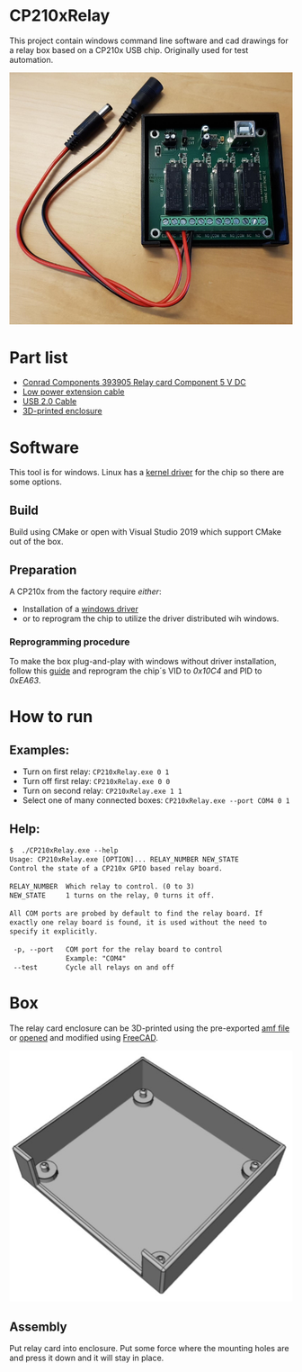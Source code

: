 # CP210xRelay

This project contain windows command line software and cad drawings for a relay box based on a CP210x USB chip. Originally used for test automation. 

![image of assembled relay box](/assembled_box.png)

# Part list
- [Conrad Components 393905 Relay card Component 5 V DC](https://www.conrad.-com/p/conrad-components-393905-relay-card-component-5-v-dc-393905)
- [Low power extension cable](https://www.conrad.com/p/tru-components-low-power-extension-cable-low-power-plug-low-power-socket-55-mm-21-mm-55-mm-21-mm-1-pcs-1582277)
- [USB 2.0 Cable](https://www.conrad.com/p/goobay-usb-20-cable-1x-usb-20-connector-a-1x-usb-20-connector-b-180-m-grey-973569)
- [3D-printed enclosure](#box)

# Software
This tool is for windows. Linux has a [kernel driver](https://github.com/torvalds/linux/blob/master/drivers/usb/serial/cp210x.c) for the chip so there are some options.

## Build
Build using CMake or open with Visual Studio 2019 which support CMake out of the box.

## Preparation 
A CP210x from the factory require *either*:
- Installation of a [windows driver](https://www.silabs.com/documents/public/software/CP210x_Universal_Windows_Driver.zip)
- or to reprogram the chip to utilize the driver distributed wih windows.

### Reprogramming procedure
To make the box plug-and-play with windows without driver installation, follow this [guide](https://www.silabs.com/documents/public/application-notes/AN721.pdf) and reprogram the chip´s VID to *0x10C4* and PID to *0xEA63*.

# How to run
## Examples:

- Turn on first relay: `CP210xRelay.exe 0 1`
- Turn off first relay: `CP210xRelay.exe 0 0`
- Turn on second relay: `CP210xRelay.exe 1 1`
- Select one of many connected boxes: `CP210xRelay.exe --port COM4 0 1`

## Help: 
```
$  ./CP210xRelay.exe --help
Usage: CP210xRelay.exe [OPTION]... RELAY_NUMBER NEW_STATE
Control the state of a CP210x GPIO based relay board.

RELAY_NUMBER  Which relay to control. (0 to 3)
NEW_STATE     1 turns on the relay, 0 turns it off.

All COM ports are probed by default to find the relay board. If
exactly one relay board is found, it is used without the need to
specify it explicitly.

 -p, --port   COM port for the relay board to control
              Example: "COM4"
 --test       Cycle all relays on and off
```

# Box
The relay card enclosure can be 3D-printed using the pre-exported [amf file](/cad/relay_card_box.amf) or [opened](/cad/relay_card_box.FCStd) and modified using [FreeCAD](https://www.freecadweb.org/).

![relay box](/cad/relay_card_box.png)

## Assembly
Put relay card into enclosure. Put some force where the mounting holes are and press it down and it will stay in place.


